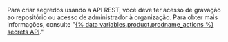 Para criar segredos usando a API REST, você deve ter acesso de gravação ao repositório ou acesso de administrador à organização. Para obter mais informações, consulte "[{% data variables.product.prodname_actions %} secrets API](/v3/actions/secrets/)."

